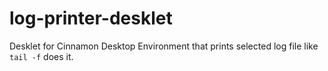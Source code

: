 # log-printer-desklet

Desklet for Cinnamon Desktop Environment that prints selected log file like `tail -f` does it.




